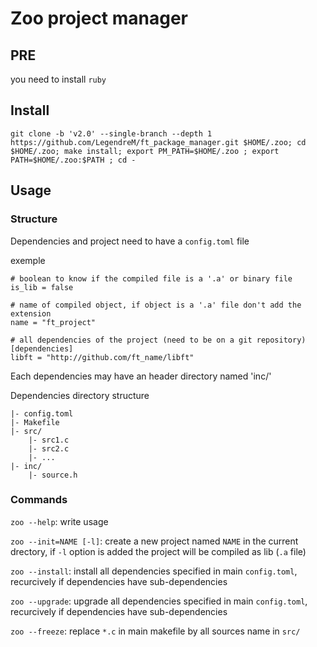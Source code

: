 # Zoo project manager

## PRE

you need to install `ruby`

## Install

`git clone -b 'v2.0' --single-branch --depth 1 https://github.com/LegendreM/ft_package_manager.git $HOME/.zoo; cd $HOME/.zoo; make install; export PM_PATH=$HOME/.zoo ; export PATH=$HOME/.zoo:$PATH ; cd -`

## Usage

### Structure
Dependencies and project need to have a `config.toml` file

exemple
```
# boolean to know if the compiled file is a '.a' or binary file
is_lib = false

# name of compiled object, if object is a '.a' file don't add the extension
name = "ft_project"

# all dependencies of the project (need to be on a git repository)
[dependencies]
libft = "http://github.com/ft_name/libft"
```

Each dependencies may have an header directory named 'inc/'

Dependencies directory structure
```
|- config.toml
|- Makefile
|- src/
    |- src1.c
    |- src2.c
    |- ...
|- inc/
    |- source.h
```


### Commands

`zoo --help`: write usage

`zoo --init=NAME [-l]`: create a new project named `NAME` in the current drectory,
if `-l` option is added the project will be compiled as lib (`.a` file)

`zoo --install`: install all dependencies specified in main `config.toml`,
recurcively if dependencies have sub-dependencies

`zoo --upgrade`: upgrade all dependencies specified in main `config.toml`,
recurcively if dependencies have sub-dependencies

`zoo --freeze`: replace `*.c` in main makefile by all sources name in `src/`
